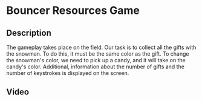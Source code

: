 <h1 align="left">Bouncer Resources Game</h1>
<h2 align="leftr">Description</h2>
<p align="leftr">The gameplay takes place on the field. Our task is to collect all the gifts with the snowman. To do this, it must be the same color as the gift. To change the snowman's color, we need to pick up a candy, and it will take on the candy's color. Additional, information about the number of gifts and the number of keystrokes is displayed on the screen.</p>
<h2 align="leftr">Video</h2>
